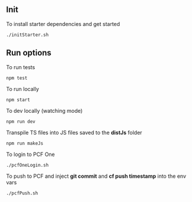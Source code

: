Init
---

To install starter dependencies and get started
~~~~
./initStarter.sh
~~~~

Run options
---

To run tests
~~~~
npm test
~~~~

To run locally
~~~~
npm start
~~~~

To dev locally (watching mode)
~~~~
npm run dev
~~~~

Transpile TS files into JS files saved to the **distJs** folder
~~~~
npm run makeJs
~~~~

To login to PCF One
~~~~
./pcfOneLogin.sh
~~~~

To push to PCF and inject **git commit** and **cf push timestamp** into the env vars
~~~~
./pcfPush.sh
~~~~


